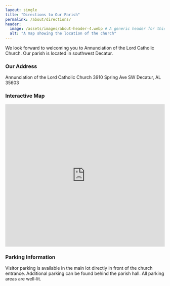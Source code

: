 ```yaml
---
layout: single
title: "Directions to Our Parish"
permalink: /about/directions/
header:
  image: /assets/images/about-header-4.webp # A generic header for this section
  alt: "A map showing the location of the church"
---
```


We look forward to welcoming you to Annunciation of the Lord Catholic Church. Our parish is located in southwest Decatur.

### Our Address

Annunciation of the Lord Catholic Church
3910 Spring Ave SW
Decatur, AL 35603

### Interactive Map

<iframe src="https://www.google.com/maps/embed?pb=!1m18!1m12!1m3!1d3298.601594895015!2d-86.9934446847801!3d34.56303098055815!2m3!1f0!2f0!3f0!3m2!1i1024!2i768!4f13.1!3m3!1m2!1s0x88884700346312d9%3A0x4446c6155913e117!2sAnnunciation%20of%20the%20Lord%20Catholic%20Church!5e0!3m2!1sen!2sus!4v1626895312345!5m2!1sen!2sus" width="100%" height="450" style="border:0;" allowfullscreen="" loading="lazy"></iframe>

### Parking Information
Visitor parking is available in the main lot directly in front of the church entrance. Additional parking can be found behind the parish hall. All parking areas are well-lit.
